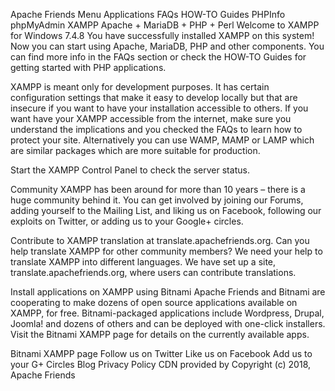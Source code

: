 Apache Friends
Menu
Applications
FAQs
HOW-TO Guides
PHPInfo
phpMyAdmin
XAMPP Apache + MariaDB + PHP + Perl
Welcome to XAMPP for Windows 7.4.8
You have successfully installed XAMPP on this system! Now you can start using Apache, MariaDB, PHP and other components. You can find more info in the FAQs section or check the HOW-TO Guides for getting started with PHP applications.

XAMPP is meant only for development purposes. It has certain configuration settings that make it easy to develop locally but that are insecure if you want to have your installation accessible to others. If you want have your XAMPP accessible from the internet, make sure you understand the implications and you checked the FAQs to learn how to protect your site. Alternatively you can use WAMP, MAMP or LAMP which are similar packages which are more suitable for production.

Start the XAMPP Control Panel to check the server status.

Community
XAMPP has been around for more than 10 years – there is a huge community behind it. You can get involved by joining our Forums, adding yourself to the Mailing List, and liking us on Facebook, following our exploits on Twitter, or adding us to your Google+ circles.

Contribute to XAMPP translation at translate.apachefriends.org.
Can you help translate XAMPP for other community members? We need your help to translate XAMPP into different languages. We have set up a site, translate.apachefriends.org, where users can contribute translations.

Install applications on XAMPP using Bitnami
Apache Friends and Bitnami are cooperating to make dozens of open source applications available on XAMPP, for free. Bitnami-packaged applications include Wordpress, Drupal, Joomla! and dozens of others and can be deployed with one-click installers. Visit the Bitnami XAMPP page for details on the currently available apps.

Bitnami XAMPP page
Follow us on Twitter
Like us on Facebook
Add us to your G+ Circles
Blog
Privacy Policy
CDN provided by 
Copyright (c) 2018, Apache Friends
